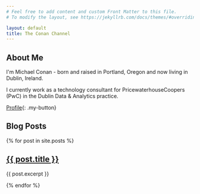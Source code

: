 ```yaml
---
# Feel free to add content and custom Front Matter to this file.
# To modify the layout, see https://jekyllrb.com/docs/themes/#overriding-theme-defaults

layout: default
title: The Conan Channel
---
```


## About Me
I'm Michael Conan - born and raised in Portland, Oregon and now living in Dublin, Ireland. 

I currently work as a technology consultant for PricewaterhouseCoopers (PwC) in the Dublin Data & Analytics practice.

[Profile](/profile){: .my-button}

## Blog Posts
{% for post in site.posts %}
  <h2><a href="{{ post.url }}">{{ post.title }}</a></h2>
  <p>{{ post.excerpt }}</p>
{% endfor %}